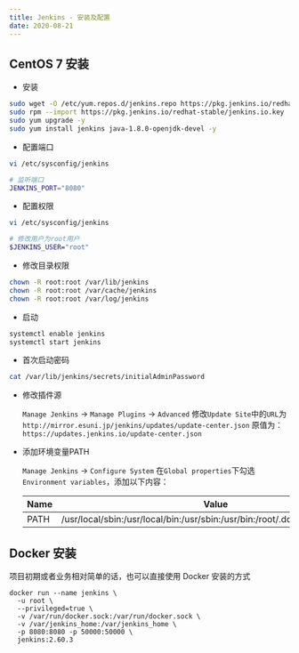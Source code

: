 ```yaml
---
title: Jenkins - 安装及配置
date: 2020-08-21
---
```


## CentOS 7 安装

- 安装

```bash
sudo wget -O /etc/yum.repos.d/jenkins.repo https://pkg.jenkins.io/redhat-stable/jenkins.repo
sudo rpm --import https://pkg.jenkins.io/redhat-stable/jenkins.io.key
sudo yum upgrade -y 
sudo yum install jenkins java-1.8.0-openjdk-devel -y
```
- 配置端口

```bash
vi /etc/sysconfig/jenkins

# 监听端口
JENKINS_PORT="8080"
```

<!--more-->

- 配置权限

```bash
vi /etc/sysconfig/jenkins

# 修改用户为root用户
$JENKINS_USER="root"
```

- 修改目录权限

```bash
chown -R root:root /var/lib/jenkins
chown -R root:root /var/cache/jenkins
chown -R root:root /var/log/jenkins
```

- 启动

```bash
systemctl enable jenkins
systemctl start jenkins
```

- 首次启动密码

```bash
cat /var/lib/jenkins/secrets/initialAdminPassword
```

- 修改插件源

  `Manage Jenkins` -> `Manage Plugins` -> `Advanced`
  修改`Update Site`中的`URL`为`http://mirror.esuni.jp/jenkins/updates/update-center.json`
  原值为：`https://updates.jenkins.io/update-center.json`

- 添加环境变量PATH

  `Manage Jenkins` -> `Configure System`
  在`Global properties`下勾选`Environment variables`，添加以下内容：

  | Name | Value |
  | ------- | ------- |
  | PATH | /usr/local/sbin:/usr/local/bin:/usr/sbin:/usr/bin:/root/.dotnet/tools:/root/bin |


## Docker 安装

项目初期或者业务相对简单的话，也可以直接使用 Docker 安装的方式

``` shell
docker run --name jenkins \
  -u root \
  --privileged=true \
  -v /var/run/docker.sock:/var/run/docker.sock \
  -v /var/jenkins_home:/var/jenkins_home \
  -p 8080:8080 -p 50000:50000 \
  jenkins:2.60.3
```
